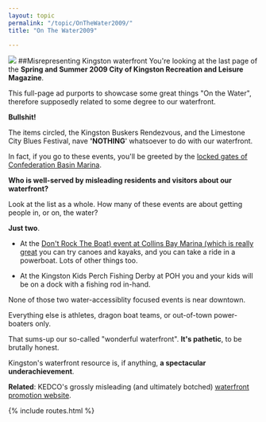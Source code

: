 ```yaml
---
layout: topic
permalink: "/topic/OnTheWater2009/"
title: "On The Water2009"

---
```


<a href="http://K7Waterfront.org/Images/CityOfKingstonOnTheWater2009-950-MarkedUp.JPG"><img src="http://K7Waterfront.org/Images/CityOfKingstonOnTheWater2009-500-MarkedUp.JPG" class="floatright"></a>
##Misrepresenting Kingston waterfront
You're looking at the last page of the ****Spring and Summer 2009 City of Kingston Recreation and Leisure Magazine****.

This full-page ad purports to showcase some great things "On the Water", therefore supposedly related to some degree to our waterfront.

**Bullshit!**

The items circled, the Kingston Buskers Rendezvous, and the Limestone City Blues Festival, nave **'NOTHING**' whatsoever to do with our waterfront.

In fact, if you go to these events, you'll be greeted by the [locked gates of Confederation Basin Marina](http://k7waterfront.org/Topic/DisappearingWaterfront).

**Who is well-served by misleading residents and visitors about our waterfront?**

Look at the list as a whole.  How many of these events are about getting people in, or on, the water?

**Just two**.

* At the [Don't Rock The Boat) event at Collins Bay Marina (which is really great](http://collinsbaymarina.com/SafeBoating.html) you can try canoes and kayaks, and you can take a ride in a powerboat.  Lots of other things too.

* At the Kingston Kids Perch Fishing Derby at POH you and your kids will be on a dock with a fishing rod in-hand.

None of those two water-accessiblity focused events is near downtown.

Everything else is athletes, dragon boat teams, or out-of-town power-boaters only.

That sums-up our so-called "wonderful waterfront".  **It's pathetic**, to be brutally honest.

Kingston's waterfront resource is, if anything, **a spectacular underachievement**.

**Related**:  KEDCO's grossly misleading (and ultimately botched) [waterfront promotion website](http://k7waterfront.org/KingstonWaterfrontNews012008.html#3687).

{% include routes.html %}
